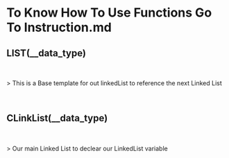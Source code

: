 <h1>To Know How To Use Functions Go To Instruction.md</h1>

<h2><b>LIST(__data_type)</b></h2><br>
<p>> This is a Base template for out linkedList to reference the next Linked List</p><br>

<h2><b>CLinkList(__data_type)</b></h2><br>
<p>> Our main Linked List to declear our LinkedList variable</p><br>
